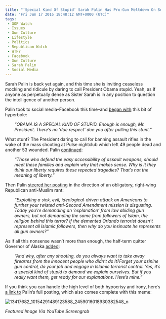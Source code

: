 ```yaml
---
title: "‘Special Kind Of Stupid’ Sarah Palin Has Pro-Gun Meltdown On Social Media"
date: "Fri Jun 17 2016 18:48:12 GMT+0000 (UTC)"
tags: 
 - GOP Watch
 - Issues
 - Gun Culture
 - Lifestyle
 - Politics
 - Republican Watch
 - WTF?
 - Facebook
 - Gun Culture
 - Sarah Palin
 - Social Media
---
```

<p><!-- Quick Adsense WordPress Plugin: http://quicksense.net/ --></p><p>Sarah Palin is back yet again, and this time she is inviting ceaseless mocking and ridicule by daring to call President Obama stupid. Yeah, as if anyone as perpetually dense as Sister Sarah is in any position to question the intelligence of another person.</p><p>Palin took to social media&#x2013;Facebook this time&#x2013;and <a href="http://www.rawstory.com/2016/06/sarah-palin-invites-mockery-by-calling-obama-special-kind-of-stupid-in-latest-unhinged-rant/" onclick="__gaTracker(&apos;send&apos;, &apos;event&apos;, &apos;outbound-article&apos;, &apos;http://www.rawstory.com/2016/06/sarah-palin-invites-mockery-by-calling-obama-special-kind-of-stupid-in-latest-unhinged-rant/&apos;, &apos;began with&apos;);" target="_blank">began with</a> this bit of hyperbole:</p><p style="padding-left: 30px;"><em>&#x201C;OBAMA IS A SPECIAL KIND OF STUPID. Enough is enough, Mr. President. There&#x2019;s no &#x2018;due respect&#x2019; due you after pulling this stunt.&#x201D;</em></p><p>What stunt? The President daring to call for banning assault rifles in the wake of the mass shooting at Pulse nightclub which left 49 people dead and another 53 wounded. Palin <a href="http://www.rawstory.com/2016/06/sarah-palin-invites-mockery-by-calling-obama-special-kind-of-stupid-in-latest-unhinged-rant/" onclick="__gaTracker(&apos;send&apos;, &apos;event&apos;, &apos;outbound-article&apos;, &apos;http://www.rawstory.com/2016/06/sarah-palin-invites-mockery-by-calling-obama-special-kind-of-stupid-in-latest-unhinged-rant/&apos;, &apos;continued&apos;);" target="_blank">continued</a>:</p><p style="padding-left: 30px;"><em>&#x201C;Those who defend the easy accessibility of assault weapons, should meet these families and explain why that makes sense. Why is it they think our liberty requires these repeated tragedies? That&#x2019;s not the meaning of liberty.&#x201D;</em></p><p>Then Palin <a href="https://www.facebook.com/sarahpalin/photos/a.10150723283643588.424640.24718773587/10154291489123588/?type=3" onclick="__gaTracker(&apos;send&apos;, &apos;event&apos;, &apos;outbound-article&apos;, &apos;https://www.facebook.com/sarahpalin/photos/a.10150723283643588.424640.24718773587/10154291489123588/?type=3&apos;, &apos;steered her posting&apos;);" target="_blank">steered her posting</a> in the direction of an obligatory, right-wing Republican anti-Muslim rant:</p><p style="padding-left: 30px;"><em>&#x201C;Exploiting a sick, evil, ideological-driven attack on Americans to further your twisted anti-Second Amendment mission is disgusting. Today you&#x2019;re demanding an &#x2018;explanation&#x2019; from law abiding gun owners, but not demanding the same from followers of Islam, the religion behind this terror?&#xA0;If the demented Orlando terrorist doesn&#x2019;t represent all Islamic followers, then why do you insinuate he represents all gun owners?&#x201D;</em></p><p>As if all this nonsense wasn&#x2019;t more than enough, the half-term quitter Governor of Alaska <a href="https://www.facebook.com/sarahpalin/photos/a.10150723283643588.424640.24718773587/10154291489123588/?type=3" onclick="__gaTracker(&apos;send&apos;, &apos;event&apos;, &apos;outbound-article&apos;, &apos;https://www.facebook.com/sarahpalin/photos/a.10150723283643588.424640.24718773587/10154291489123588/?type=3&apos;, &apos;added&apos;);" target="_blank">added</a>:</p><p style="padding-left: 30px;"><em>&#x201C;And why, after any shooting, do you always want to take away firearms from the innocent people who didn&#x2019;t do it?Forget your asinine gun control, do your job and engage in Islamic terrorist control.&#xA0;Yes, it&#x2019;s a special kind of stupid to demand we explain ourselves. But if you really want them, get ready for our explanations. Here&#x2019;s mine.&#x201D;</em></p><p>If you think you can handle the high level of both hypocrisy and irony, here&#x2019;s <a href="https://www.facebook.com/sarahpalin/photos/a.10150723283643588.424640.24718773587/10154291489123588/?type=3" onclick="__gaTracker(&apos;send&apos;, &apos;event&apos;, &apos;outbound-article&apos;, &apos;https://www.facebook.com/sarahpalin/photos/a.10150723283643588.424640.24718773587/10154291489123588/?type=3&apos;, &apos;a link to&apos;);" target="_blank">a link to</a> Palin&#x2019;s full posting, which also comes complete with this meme:</p><p><!-- Quick Adsense WordPress Plugin: http://quicksense.net/ --></p><p><img class="alignnone size-large wp-image-137822" src="//i1.wp.com/cdn.liberalamerica.org/wp-content/uploads/2016/06/13417682_10154291489123588_2459016018930382548_n-600x519.jpg?resize=600%2C519" alt="13417682_10154291489123588_2459016018930382548_n" srcset="http://cdn.liberalamerica.org/wp-content/uploads/2016/06/13417682_10154291489123588_2459016018930382548_n.jpg 600w, http://cdn.liberalamerica.org/wp-content/uploads/2016/06/13417682_10154291489123588_2459016018930382548_n.jpg 64w, http://cdn.liberalamerica.org/wp-content/uploads/2016/06/13417682_10154291489123588_2459016018930382548_n.jpg 350w, http://cdn.liberalamerica.org/wp-content/uploads/2016/06/13417682_10154291489123588_2459016018930382548_n.jpg 694w" sizes="(max-width: 600px) 100vw, 600px" data-recalc-dims="1"></p><p><em>Featured Image Via YouTube Screengrab</em></p><p>&#xA0;</p><div style="font-size:0px;height:0px;line-height:0px;margin:0;padding:0;clear:both"></div>